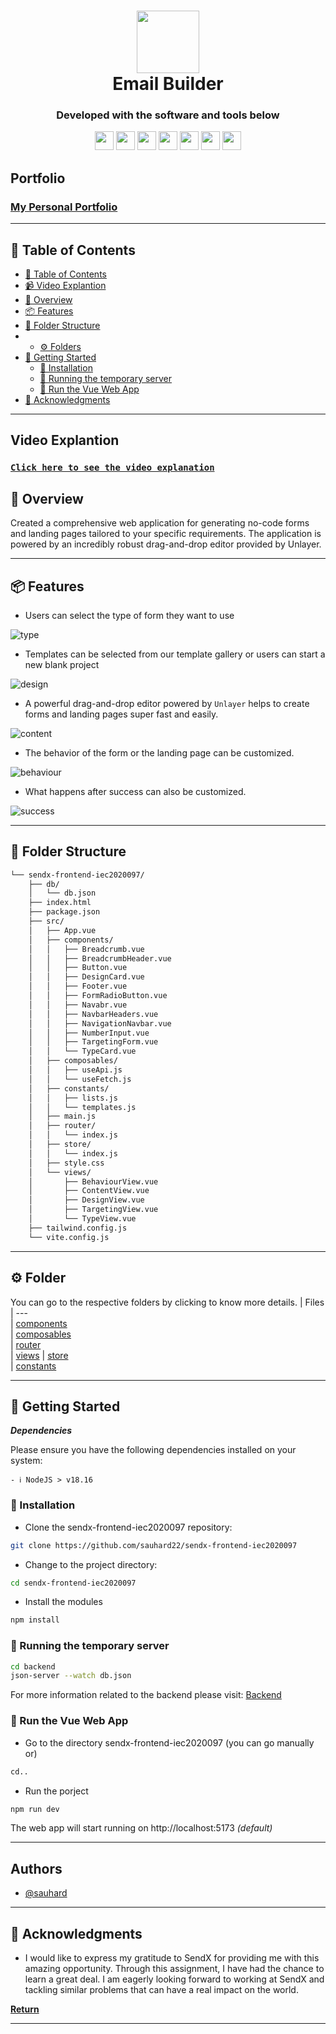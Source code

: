 <div align="center">
<h1 align="center">
<img style="width: 100px" src="https://logos-world.net/wp-content/uploads/2023/08/React-Symbol.png" width="100" />
<br>Email Builder
</h1>
<h3>Developed with the software and tools below</h3>

<p align="center">
<img style="width: 30px" src="https://img.icons8.com/?size=1x&id=108784&format=png" />
<img style="width: 30px" src="https://img.icons8.com/?size=48&id=20909&format=png" />
<img style="width: 30px" src="https://img.icons8.com/?size=80&id=eETV3RNHVrWA&format=png" />
<img style="width: 30px" src="https://img.icons8.com/?size=48&id=CIAZz2CYc6Kc&format=png" />
<img style="width: 30px" src="https://img.icons8.com/?size=48&id=dJjTWMogzFzg&format=png" />
<img style="width: 30px" src="https://img.icons8.com/?size=80&id=joYylRnVLgzY&format=png" />
<img style="width: 30px" src="https://img.icons8.com/?size=48&id=hsPbhkOH4FMe&format=png" />

</p>
</div>

## Portfolio

### [My Personal Portfolio](https://sauhardsrivastava.netlify.app/)

---
## 📖 Table of Contents
- [📖 Table of Contents](#-table-of-contents)
- [📹 Video Explantion](#-video-explantion)
- [📍 Overview](#-overview)
- [📦 Features](#-features)
- [📂 Folder Structure](#-folder-structure)
- - [⚙️ Folders](#-folder)
- [🚀 Getting Started](#-getting-started)
    - [🔧 Installation](#-installation)
    - [🤖 Running the temporary server](#-running-the-temporary-server)
    - [🏃 Run the Vue Web App](#-run-the-vue-web-app)
- [👏 Acknowledgments](#-acknowledgments)

---

## Video Explantion

### [`Click here to see the video explanation`](https://drive.google.com/file/d/1y2RccAbeJhFMCTiKAEYye2J0xYcGRvLy/view?usp=sharing)

## 📍 Overview

Created a comprehensive web application for generating no-code forms and landing pages tailored to your specific requirements. The application is powered by an incredibly robust drag-and-drop editor provided by Unlayer.

---

## 📦 Features
- Users can select the type of form they want to use
  
![type](https://github.com/sauhard22/readme/assets/73341891/62d25431-7776-4d57-9182-ae3703a1e0ad)

- Templates can be selected from our template gallery or users can start a new blank project
  
![design](https://github.com/sauhard22/readme/assets/73341891/8fff602a-98f6-4bf9-8df1-2dde94d8f542)

- A powerful drag-and-drop editor powered by `Unlayer` helps to create forms and landing pages super fast and easily.
  
![content](https://github.com/sauhard22/readme/assets/73341891/98e614d9-89d2-4250-a41c-28c3e12a1a05)

- The behavior of the form or the landing page can be customized.
  
![behaviour](https://github.com/sauhard22/readme/assets/73341891/34f08f7d-730a-44d2-afbc-cf0491584ba7)

- What happens after success can also be customized.
  
![success](https://github.com/sauhard22/readme/assets/73341891/0e7be17b-eb0f-4e76-8d5b-1187fcfa003c)

---

## 📂 Folder Structure

```sh
└── sendx-frontend-iec2020097/
    ├── db/
    │   └── db.json
    ├── index.html
    ├── package.json
    ├── src/
    │   ├── App.vue
    │   ├── components/
    │   │   ├── Breadcrumb.vue
    │   │   ├── BreadcrumbHeader.vue
    │   │   ├── Button.vue
    │   │   ├── DesignCard.vue
    │   │   ├── Footer.vue
    │   │   ├── FormRadioButton.vue
    │   │   ├── Navabr.vue
    │   │   ├── NavbarHeaders.vue
    │   │   ├── NavigationNavbar.vue
    │   │   ├── NumberInput.vue
    │   │   ├── TargetingForm.vue
    │   │   └── TypeCard.vue
    │   ├── composables/
    │   │   ├── useApi.js
    │   │   └── useFetch.js
    │   ├── constants/
    │   │   ├── lists.js
    │   │   └── templates.js
    │   ├── main.js
    │   ├── router/
    │   │   └── index.js
    │   ├── store/
    │   │   └── index.js
    │   ├── style.css
    │   └── views/
    │       ├── BehaviourView.vue
    │       ├── ContentView.vue
    │       ├── DesignView.vue
    │       ├── TargetingView.vue
    │       └── TypeView.vue
    ├── tailwind.config.js
    └── vite.config.js

```
---

## ⚙️ Folder
You can go to the respective folders by clicking to know more details.
| Files                                                                                                                                                       
| ---                                                                                                                                                                          
| [components](https://github.com/sauhard22/sendx-frontend-iec2020097/tree/main/src/components)                                                                 
| [composables](https://github.com/sauhard22/sendx-frontend-iec2020097/tree/main/src/composables)                                                                                                  
| [router](https://github.com/sauhard22/sendx-frontend-iec2020097/tree/main/src/router)                                                                                             
| [views](https://github.com/sauhard22/sendx-frontend-iec2020097/tree/main/src/views)
| [store](https://github.com/sauhard22/sendx-frontend-iec2020097/tree/main/src/views)  
| [constants](https://github.com/sauhard22/sendx-frontend-iec2020097/tree/main/src/constants)        

---

## 🚀 Getting Started

***Dependencies***

Please ensure you have the following dependencies installed on your system:

`- ℹ️ NodeJS > v18.16`

### 🔧 Installation

- Clone the sendx-frontend-iec2020097 repository:

```bash
git clone https://github.com/sauhard22/sendx-frontend-iec2020097

```

- Change to the project directory:

```bash
cd sendx-frontend-iec2020097
```

- Install the modules

```bash
npm install
```

### 🤖 Running the temporary server

```bash
cd backend
json-server --watch db.json
```
For more information related to the backend please visit: [Backend](https://github.com/sauhard22/sendx-frontend-iec2020097/tree/main/backend)

### 🏃 Run the Vue Web App

- Go to the directory sendx-frontend-iec2020097 (you can go manually or)
```bash
cd..
```
- Run the porject
```bash
npm run dev
```

The web app will start running on http://localhost:5173 *(default)*

---

## Authors

- [@sauhard](https://www.github.com/sauhard22)

---

## 👏 Acknowledgments

- I would like to express my gratitude to SendX for providing me with this amazing opportunity. Through this assignment, I have had the chance to learn a great deal. I am eagerly looking forward to working at SendX and tackling similar problems that can have a real impact on the world.

[**Return**](#Top)

---

